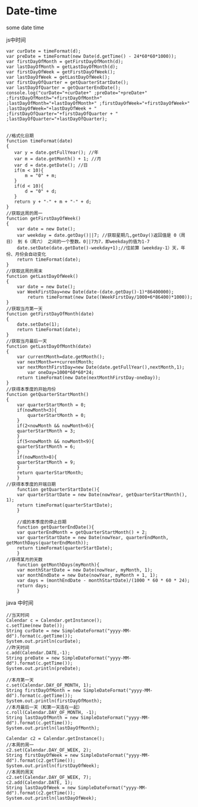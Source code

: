 # Date-time
some date time 

js中时间


	var curDate = timeFormat(d);
	var preDate = timeFormat(new Date(d.getTime() - 24*60*60*1000));
	var firstDayOfMonth = getFirstDayOfMonth(d);
	var lastDayOfMonth = getLastDayOfMonth(d);
	var firstDayOfWeek = getFirstDayOfWeek();
	var lastDayOfWeek = getLastDayOfWeek();
	var firstDayOfQuarter = getQuarterStartDate();
	var lastDayOfQuarter = getQuarterEndDate();
	console.log("curDate="+curDate+" ;preDate="+preDate+" ;firstDayOfMonth="+firstDayOfMonth+"
	;lastDayOfMonth="+lastDayOfMonth+" ;firstDayOfWeek="+firstDayOfWeek+" ;lastDayOfWeek="+lastDayOfWeek + "
	;firstDayOfQuarter="+firstDayOfQuarter + " ;lastDayOfQuarter="+lastDayOfQuarter);
			

    //格式化日期
    function timeFormat(date) 
    {
       var y = date.getFullYear(); //年
       var m = date.getMonth() + 1; //月
       var d = date.getDate(); //日
       if(m < 10){   
           m = "0" + m;   
       }   
       if(d < 10){   
           d = "0" + d;   
       }   
       return y + "-" + m + "-" + d;
    }
	//获取这周的周一
	function getFirstDayOfWeek() 
	{
	    var date = new Date();
	    var weekday = date.getDay()||7; //获取星期几,getDay()返回值是 0（周日） 到 6（周六） 之间的一个整数。0||7为7，即weekday的值为1-7
	    date.setDate(date.getDate()-weekday+1);//往前算（weekday-1）天，年份、月份会自动变化
	    return timeFormat(date);
	}
	//获取这周的周末
	function getLastDayOfWeek()
	{
	    var date = new Date();
	    var WeekFirstDay=new Date(date-(date.getDay()-1)*86400000);
            return timeFormat(new Date((WeekFirstDay/1000+6*86400)*1000));
	}
	//获取当月第一天
	function getFirstDayOfMonth(date) 
	{
	    date.setDate(1);
	    return timeFormat(date);
	}
	//获取当月最后一天
	function getLastDayOfMonth(date)
	{
	    var currentMonth=date.getMonth();
	    var nextMonth=++currentMonth;
	    var nextMonthFirstDay=new Date(date.getFullYear(),nextMonth,1);
            var oneDay=1000*60*60*24;
	    return timeFormat(new Date(nextMonthFirstDay-oneDay));
	}
	//获得本季度的开始月份 
	function getQuarterStartMonth()
	{ 
	    var quarterStartMonth = 0; 
	    if(nowMonth<3){ 
	        quarterStartMonth = 0; 
	    } 
	    if(2<nowMonth && nowMonth<6){ 
		quarterStartMonth = 3; 
	    } 
	    if(5<nowMonth && nowMonth<9){ 
		quarterStartMonth = 6; 
	    } 
	    if(nowMonth>8){ 
		quarterStartMonth = 9; 
	    } 
	    return quarterStartMonth; 
	    }  
	//获得本季度的开端日期
        function getQuarterStartDate(){
	    var quarterStartDate = new Date(nowYear, getQuarterStartMonth(), 1);
	    return timeFormat(quarterStartDate);
        }

        //或的本季度的停止日期
        function getQuarterEndDate(){
	    var quarterEndMonth = getQuarterStartMonth() + 2;
	    var quarterStartDate = new Date(nowYear, quarterEndMonth, getMonthDays(quarterEndMonth));
	    return timeFormat(quarterStartDate);
        }
	//获得某月的天数
        function getMonthDays(myMonth){
	    var monthStartDate = new Date(nowYear, myMonth, 1);
	    var monthEndDate = new Date(nowYear, myMonth + 1, 1);
	    var days = (monthEndDate - monthStartDate)/(1000 * 60 * 60 * 24);
	    return days;
        }


java 中时间

	//当天时间
	Calendar c = Calendar.getInstance();
	c.setTime(new Date());
	String curDate = new SimpleDateFormat("yyyy-MM-dd").format(c.getTime());
	System.out.println(curDate);
	//昨天时间
	c.add(Calendar.DATE,-1);
	String preDate = new SimpleDateFormat("yyyy-MM-dd").format(c.getTime());
	System.out.println(preDate);

	//本月第一天
	c.set(Calendar.DAY_OF_MONTH, 1);
	String firstDayOfMonth = new SimpleDateFormat("yyyy-MM-dd").format(c.getTime());
	System.out.println(firstDayOfMonth);
	//本月最后一天（和第一天连在一起）
	c.roll(Calendar.DAY_OF_MONTH, -1);
	String lastDayOfMonth = new SimpleDateFormat("yyyy-MM-dd").format(c.getTime());
	System.out.println(lastDayOfMonth);

	Calendar c2 = Calendar.getInstance();
	//本周的周一
	c2.set(Calendar.DAY_OF_WEEK, 2);
	String firstDayOfWeek = new SimpleDateFormat("yyyy-MM-dd").format(c2.getTime());
	System.out.println(firstDayOfWeek);
	//本周的周天
	c2.set(Calendar.DAY_OF_WEEK, 7);
	c2.add(Calendar.DATE, 1);
	String lastDayOfWeek = new SimpleDateFormat("yyyy-MM-dd").format(c2.getTime());
	System.out.println(lastDayOfWeek);
